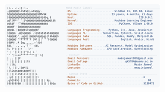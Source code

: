 <picture>
  <source srcset="https://raw.githubusercontent.com/mmazinjameel/mmazinjameel/main/dark_mode.svg?v=1742983844" media="(prefers-color-scheme: dark)">
  <img src="https://raw.githubusercontent.com/mmazinjameel/mmazinjameel/main/light_mode.svg?v=1742983844">
</picture>
